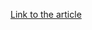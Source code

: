 [Link to the article](https://web.archive.org/web/20161223002016/https://www.symantec.com/connect/blogs/odinaff-new-trojan-used-high-levelfinancial-attacks)
